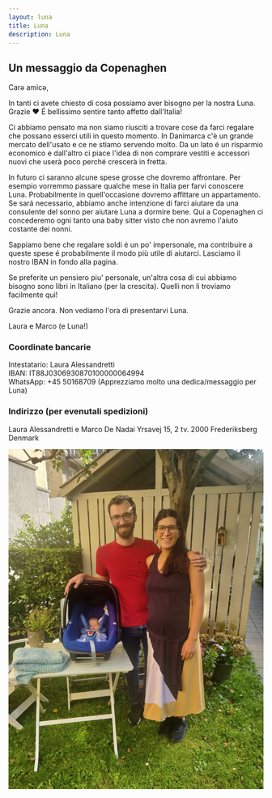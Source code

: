 ```yaml
---
layout: luna
title: Luna
description: Luna
---
```


## Un messaggio da Copenaghen 


Carə amicə,

In tanti ci avete chiesto di cosa possiamo aver bisogno per la nostra Luna.     
Grazie ❤️ 
É bellissimo sentire tanto affetto dall'Italia!

Ci abbiamo pensato ma non siamo riusciti a trovare cose da farci regalare che possano esserci utili in questo momento. In Danimarca c'è un grande mercato dell'usato e ce ne stiamo servendo molto. Da un lato é un risparmio economico e dall'altro ci piace l'idea di non comprare vestiti e accessori nuovi che userà poco perché crescerà in fretta. 

In futuro ci saranno alcune spese grosse che dovremo affrontare. Per esempio vorremmo passare qualche mese in Italia per farvi conoscere Luna. Probabilmente in quell'occasione dovremo affittare un appartamento. Se sará necessario, abbiamo anche intenzione di farci aiutare da una consulente del sonno per aiutare Luna a dormire bene. Qui a Copenaghen ci concederemo ogni tanto una baby sitter visto che non avremo l'aiuto costante dei nonni.

Sappiamo bene che regalare soldi é un po' impersonale, ma contribuire a queste spese é probabilmente il modo più utile di aiutarci. Lasciamo il nostro IBAN in fondo alla pagina. 

Se preferite un pensiero piu' personale, un'altra cosa di cui abbiamo bisogno sono libri in Italiano (per la crescita). Quelli non li troviamo facilmente qui! 

Grazie ancora. Non vediamo l'ora di presentarvi Luna. 

Laura e Marco (e Luna!)


### Coordinate bancarie

Intestatario: Laura Alessandretti    
IBAN: IT88J0306930870100000064994    
WhatsApp: +45 50168709  (Apprezziamo molto una dedica/messaggio per Luna)  

### Indirizzo (per evenutali spedizioni)
Laura Alessandretti e Marco De Nadai 
Yrsavej 15, 2 tv. 
2000 Frederiksberg 
Denmark



![image info](./pics/IMG_20240824_170405.jpg)